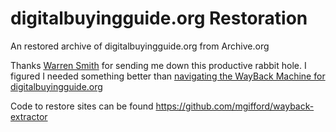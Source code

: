 # digitalbuyingguide.org Restoration
An restored archive of digitalbuyingguide.org from Archive.org

Thanks [Warren Smith](https://www.linkedin.com/in/warren-smith-3b73319/) for sending me down this productive rabbit hole. I figured I needed something better than [navigating the WayBack Machine for digitalbuyingguide.org](https://www.linkedin.com/safety/go?url=https%3A%2F%2Fweb.archive.org%2Fweb%2F*%2FDigitalbuyingguide.org*&trk=flagship-messaging-web&messageThreadUrn=urn%3Ali%3AmessagingThread%3A2-ZjgwYzIyMzctMGE4Ni00NWQwLWJlYTUtNGFhMDJkODliMDYyXzAxMA%3D%3D&lipi=urn%3Ali%3Apage%3Ad_flagship3_profile_view_base%3BEXHE62MGRVyD8ZcyU3%2B9Ow%3D%3D)

Code to restore sites can be found https://github.com/mgifford/wayback-extractor
